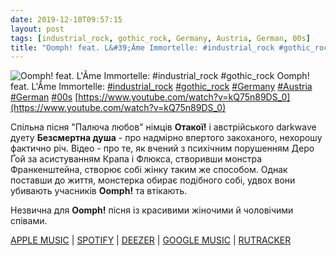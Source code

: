 ```yaml
---
date: 2019-12-10T09:57:15
layout: post
tags: [industrial_rock, gothic_rock, Germany, Austria, German, 00s]
title: "Oomph! feat. L&#39;Âme Immortelle: #industrial_rock #gothic_rock"
---
```

![Oomph! feat. L&#39;Âme Immortelle: #industrial_rock #gothic_rock](https://i.ytimg.com/vi/kQ75n89DS_0/hqdefault.jpg)
Oomph! feat. L&#39;Âme Immortelle: [#industrial_rock](/tags/#industrial_rock) [#gothic_rock](/tags/#gothic_rock) [#Germany](/tags/#Germany) [#Austria](/tags/#Austria) [#German](/tags/#German) [#00s](/tags/#00s) [https://www.youtube.com/watch?v=kQ75n89DS_0](https://www.youtube.com/watch?v=kQ75n89DS_0)

Спільна пісня &quot;Палюча любов&quot; німців **Отакої!** і австрійського darkwave дуету **Безсмертна душа** - про надмірно впертого закоханого, нехорошу фактично річ. Відео - про те, як вчений з психічним порушенням Деро Ґой за асистуванням Крапа і Флюкса, створивши монстра Франкенштейна, створює собі жінку таким же способом. Однак поставши до життя, монстерка обирає подібного собі, удвох вони убивають учасників **Oomph!** та втікають.

Незвична для **Oomph!** пісня із красивими жіночими й чоловічими співами.

[APPLE MUSIC](https://music.apple.com/ru/album/delikatessen/206989718) \| [SPOTIFY](https://open.spotify.com/album/4lL1hbZwXfpinIfkufMBjz) \| [DEEZER](https://www.deezer.com/album/76680?utm_source=deezer&amp;utm_content=album-76680&amp;utm_term=1601611822_1575964442&amp;utm_medium=web) \| [GOOGLE MUSIC](https://play.google.com/music/m/Bg224amaa7l55uppssqclx6jpim?t=Delikatessen_-_Oomph) \| [RUTRACKER](https://rutracker.org/forum/viewtopic.php?t=2447683)